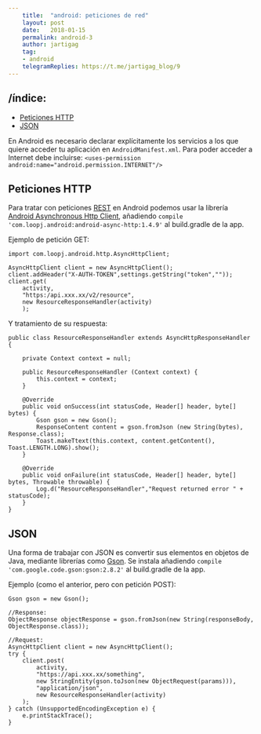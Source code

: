 ```yaml
---
    title:  "android: peticiones de red"
    layout: post
    date:   2018-01-15
    permalink: android-3
    author: jartigag
    tag:
    - android
    telegramReplies: https://t.me/jartigag_blog/9
---
```


## /índice:

- [Peticiones HTTP](#peticiones-http)
- [JSON](#json)

En Android es necesario declarar explícitamente los servicios a los que quiere acceder tu aplicación en `AndroidManifest.xml`. Para poder acceder a
Internet debe incluirse:  `<uses-permission android:name="android.permission.INTERNET"/>`

## Peticiones HTTP

Para tratar con peticiones [REST](https://es.wikipedia.org/wiki/Transferencia_de_Estado_Representacional) en Android podemos usar la librería
[Android Asynchronous Http Client](http://loopj.com/android-async-http), añadiendo `compile 'com.loopj.android:android-async-http:1.4.9'` al
build.gradle de la app.

Ejemplo de petición GET:

```
import com.loopj.android.http.AsyncHttpClient;

AsyncHttpClient client = new AsyncHttpClient();
client.addHeader("X-AUTH-TOKEN",settings.getString("token",""));
client.get(
	activity,
	"https:/api.xxx.xx/v2/resource",
	new ResourceResponseHandler(activity)
	);
```

Y tratamiento de su respuesta:

```
public class ResourceResponseHandler extends AsyncHttpResponseHandler {

	private Context context = null;

	public ResourceResponseHandler (Context context) {
		this.context = context;
	}

	@Override
	public void onSuccess(int statusCode, Header[] header, byte[] bytes) {
		Gson gson = new Gson();
		ResponseContent content = gson.fromJson (new String(bytes), Response.class);
		Toast.makeTtext(this.context, content.getContent(), Toast.LENGTH.LONG).show();
	}

	@Override
	public void onFailure(int statusCode, Header[] header, byte[] bytes, Throwable throwable) {
		Log.d("ResourceResponseHandler","Request returned error " + statusCode);
	}
}
```

## JSON

Una forma de trabajar con JSON es convertir sus elementos en objetos de Java, mediante librerías como [Gson](https://github.com/google/gson). Se
instala añadiendo `compile 'com.google.code.gson:gson:2.8.2'` al build.gradle de la app.

Ejemplo (como el anterior, pero con petición POST):

```
Gson gson = new Gson();

//Response:
ObjectResponse objectResponse = gson.fromJson(new String(responseBody, ObjectResponse.class));

//Request:
AsyncHttpClient client = new AsyncHttpClient();
try {
	client.post(
		activity,
		"https://api.xxx.xx/something",
		new StringEntity(gson.toJson(new ObjectRequest(params))),
		"application/json",
		new ResourceResponseHandler(activity)
	);
} catch (UnsupportedEncodingException e) {
	e.printStackTrace();
}
```
